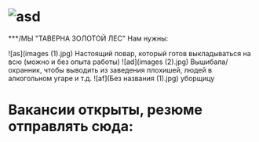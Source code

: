 # ![asd](Безымянный23.png)
***/МЫ "ТАВЕРНА ЗОЛОТОЙ ЛЕС"
Нам нужны:

![as](images (1).jpg)	Настоящий повар, который готов выкладываться на всю (можно и без опыта работы) 
![ad](images (2).jpg)	Вышибала/охранник, чтобы выводить из заведения плохишей, людей в алкогольном угаре и т.д.
![af](Без названия (1).jpg) уборщицу
# Вакансии открыты, резюме отправлять сюда:




